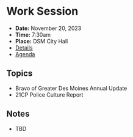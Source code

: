 # Work Session

- **Date:** November 20, 2023
- **Time:** 7:30am
- **Place:** DSM City Hall
- [Details](https://www.dsm.city/citycouncil_detail_T60_R2599.php)
- [Agenda](https://councildocs.dsm.city/agendas/2023/20231120CouncilWorkSession.pdf)

## Topics

- Bravo of Greater Des Moines Annual Update
- 21CP Police Culture Report 

## Notes

- TBD
